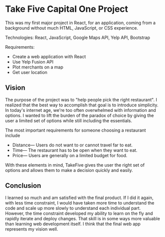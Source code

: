 # Take Five Capital One Project
This was my first major project in React, for an application, coming from a background without much HTML, JavaScript, or CSS experience.

Technologies: React, JavaScript, Google Maps API, Yelp API, Bootstrap

Requirements:
- Create a web application with React
- Use Yelp Fusion API
- Plot merchants on a map
- Get user location

## Vision
The purpose of the project was to "help people pick the right restaurant". I realized that the best way to accomplish that goal is to introduce simplicity. In today's internet age, we're too often overwhelmed with information and options. I wanted to lift the burden of the paradox of choice by giving the user a limited set of options while still including the essentials.

The most important requirements for someone choosing a restaurant include
- Distance⁠— Users do not want to or cannot travel far to eat.
- Time— The restaurant has to be open when they want to eat.
- Price— Users are generally on a limited budget for food.

With these elements in mind, TakeFive gives the user the right set of options and allows them to make a decision quickly and easily.

## Conclusion
I learned so much and am satisfied with the final product. If I did it again, with less time constraint, I would have taken more time to understand the code and scale up more slowly to understand each individual part. However, the time constraint developed my ability to learn on the fly and rapidly iterate and deploy changes. That skill is in some ways more valuable than learning web development itself. I think that the final web app represents my vision well.
